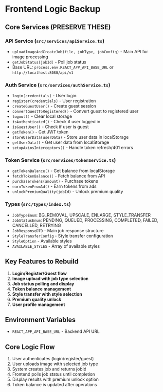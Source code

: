 # Frontend Logic Backup

## Core Services (PRESERVE THESE)

### API Service (`src/services/apiService.ts`)
- `uploadImageAndCreateJob(file, jobType, jobConfig)` - Main API for image processing
- `getJobStatus(jobId)` - Poll job status
- Base URL: `process.env.REACT_APP_API_BASE_URL` or `http://localhost:8080/api/v1`

### Auth Service (`src/services/authService.ts`)
- `login(credentials)` - User login
- `register(credentials)` - User registration
- `createGuestUser()` - Create guest session
- `convertGuestToRegistered()` - Convert guest to registered user
- `logout()` - Clear local storage
- `isAuthenticated()` - Check if user logged in
- `isGuestUser()` - Check if user is guest
- `getToken()` - Get JWT token
- `storeUserData(userData)` - Store user data in localStorage
- `getUserData()` - Get user data from localStorage
- `setupAxiosInterceptors()` - Handle token refresh/401 errors

### Token Service (`src/services/tokenService.ts`)
- `getTokenBalance()` - Get balance from localStorage
- `fetchTokenBalance()` - Fetch balance from API
- `purchaseTokens(amount)` - Purchase tokens
- `earnTokenFromAd()` - Earn tokens from ads
- `unlockPremiumQuality(jobId)` - Unlock premium quality

### Types (`src/types/index.ts`)
- `JobTypeEnum`: BG_REMOVAL, UPSCALE, ENLARGE, STYLE_TRANSFER
- `JobStatusEnum`: PENDING, QUEUED, PROCESSING, COMPLETED, FAILED, CANCELLED, RETRYING
- `JobResponseDTO` - Main job response structure
- `StyleTransferConfig` - Style transfer configuration
- `StyleOption` - Available styles
- `AVAILABLE_STYLES` - Array of available styles

## Key Features to Rebuild
1. **Login/Register/Guest flow**
2. **Image upload with job type selection**
3. **Job status polling and display**
4. **Token balance management**
5. **Style transfer with style selection**
6. **Premium quality unlock**
7. **User profile management**

## Environment Variables
- `REACT_APP_API_BASE_URL` - Backend API URL

## Core Logic Flow
1. User authenticates (login/register/guest)
2. User uploads image with selected job type
3. System creates job and returns jobId
4. Frontend polls job status until completion
5. Display results with premium unlock option
6. Token balance is updated after operations